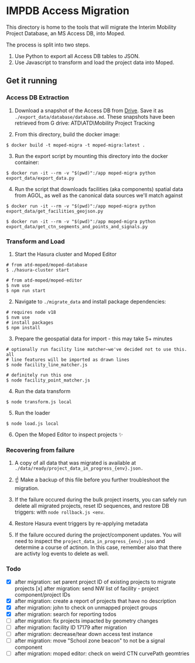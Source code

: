 # IMPDB Access Migration

This directory is home to the tools that will migrate the Interim Mobility Project Database, an MS Access DB, into Moped.

The process is split into two steps.

1. Use Python to export all Access DB tables to JSON.
2. Use Javascript to transform and load the project data into Moped.

## Get it running

### Access DB Extraction

1. Download a snapshot of the Access DB from [Drive](https://drive.google.com/drive/u/2/folders/1-pNBTdfPBxJm8VpYjxpZwA8ziCLMZdRx). Save it as `./export_data/database/database.md`. These snapshots have been retrieved from G drive: ATD\ATD\Mobility Project Tracking

2. From this directory, build the docker image:

```shell
$ docker build -t moped-migra -t moped-migra:latest .
```

3. Run the export script by mounting this directory into the docker container:

```shell
$ docker run -it --rm -v "$(pwd)":/app moped-migra python export_data/export_data.py
```

4. Run the script that downloads facilities (aka components) spatial data from AGOL, as well as the canonical data sources we'll match against

```shell
$ docker run -it --rm -v "$(pwd)":/app moped-migra python export_data/get_facilities_geojson.py

$ docker run -it --rm -v "$(pwd)":/app moped-migra python export_data/get_ctn_segments_and_points_and_signals.py
```

### Transform and Load

1. Start the Hasura cluster and Moped Editor

```shell
# from atd-moped/moped-database
$ ./hasura-cluster start

# from atd-moped/moped-editor
$ nvm use
$ npm run start
```

2. Navigate to `./migrate_data` and install package dependencies:

```shell
# requires node v18
$ nvm use
# install packages
$ npm install
```

3. Prepare the geospatial data for import - this may take 5+ minutes

```shell
# optionally run facility line matcher—we've decided not to use this. all
# line features will be imported as drawn lines
$ node facility_line_matcher.js

# definitely run this one
$ node facility_point_matcher.js
```

4. Run the data transform

```shell
$ node transform.js local
```

5. Run the loader

```shell
$ node load.js local
```

6. Open the Moped Editor to inspect projects ✨

### Recovering from failure

1. A copy of all data that was migrated is available at `./data/ready/project_data_in_progress_{env}.json.`
   
2. ☝️ Make a backup of this file before you further troubleshoot the migration.

3. If the failure occured during the bulk project inserts, you can safely run delete all migrated projects, reset ID sequences, and restore DB triggers: with `node rollback.js <env`.

4. Restore Hasura event triggers by re-applying metadata


5. If the failure occured during the project/component updates. You will need to inspect the `project_data_in_progress_{env}.json` and determine a course of actinon. In this case, remember also that there are activty log events to delete as well.


### Todo

- [x] after migration: set parent project ID of existing projects to migrate projects
  [x] after migration: send NW list of facility - project component/project IDs
- [x] after migration: create a report of projects that have no description
- [x] after migration: john to check on unmapped project groups
- [x] after migration: search for reporting todos
- [ ] after migration: fix projects impacted by geometry changes
- [ ] after migration: facility ID 17179 after migration
- [ ] after migration: decrease/tear down access test instance
- [ ] after migration: move "School zone beacon" to not be a signal component
- [ ] after migration: moped editor: check on weird CTN curvePath geomtries
